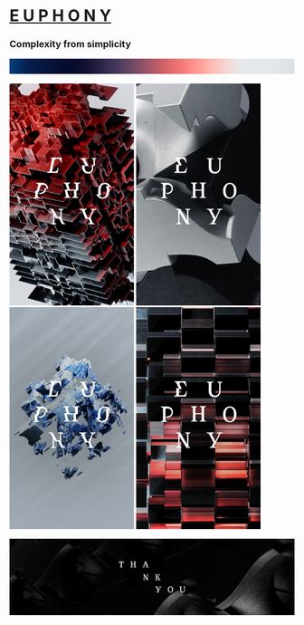 # <a href="https://17clouds.github.io/euphony/euphony/ready-html/"> E U P H O N Y  </a>

### Complexity from simplicity

<img src="https://github.com/17clouds/euphony/blob/84b5a7ab14051dab0955da5e0f3be3b7f5ecb08d/euphony/assets/readme-img/1.png" width="992">
<p>
  <img src="https://github.com/17clouds/euphony/blob/84b5a7ab14051dab0955da5e0f3be3b7f5ecb08d/euphony/assets/readme-img/2.png" width="220"> 
  <img src="https://github.com/17clouds/euphony/blob/84b5a7ab14051dab0955da5e0f3be3b7f5ecb08d/euphony/assets/readme-img/3.png" width="220"> 
  <img src="https://github.com/17clouds/euphony/blob/84b5a7ab14051dab0955da5e0f3be3b7f5ecb08d/euphony/assets/readme-img/4.png" width="220"> 
  <img src="https://github.com/17clouds/euphony/blob/84b5a7ab14051dab0955da5e0f3be3b7f5ecb08d/euphony/assets/readme-img/5.png" width="220">
<p/>
<img src="https://github.com/17clouds/euphony/blob/84b5a7ab14051dab0955da5e0f3be3b7f5ecb08d/euphony/assets/readme-img/6.png" width="992">
